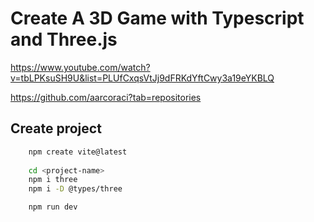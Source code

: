 # Create A 3D Game with Typescript and Three.js

https://www.youtube.com/watch?v=tbLPKsuSH9U&list=PLUfCxqsVtJj9dFRKdYftCwy3a19eYKBLQ

https://github.com/aarcoraci?tab=repositories

## Create project

```bash
    npm create vite@latest
    
    cd <project-name>
    npm i three 
    npm i -D @types/three

    npm run dev
```
